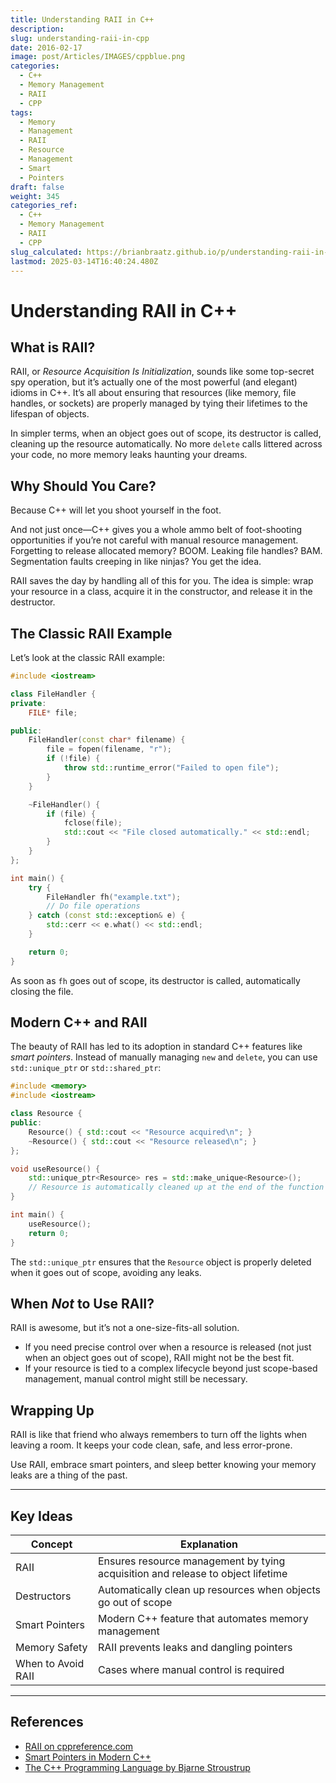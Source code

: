 ```yaml
---
title: Understanding RAII in C++
description: 
slug: understanding-raii-in-cpp
date: 2016-02-17
image: post/Articles/IMAGES/cppblue.png
categories:
  - C++
  - Memory Management
  - RAII
  - CPP
tags:
  - Memory
  - Management
  - RAII
  - Resource
  - Management
  - Smart
  - Pointers
draft: false
weight: 345
categories_ref:
  - C++
  - Memory Management
  - RAII
  - CPP
slug_calculated: https://brianbraatz.github.io/p/understanding-raii-in-cpp
lastmod: 2025-03-14T16:40:24.480Z
---
```

# Understanding RAII in C++

## What is RAII?

RAII, or *Resource Acquisition Is Initialization*, sounds like some top-secret spy operation, but it’s actually one of the most powerful (and elegant) idioms in C++. It’s all about ensuring that resources (like memory, file handles, or sockets) are properly managed by tying their lifetimes to the lifespan of objects.

In simpler terms, when an object goes out of scope, its destructor is called, cleaning up the resource automatically. No more `delete` calls littered across your code, no more memory leaks haunting your dreams.

## Why Should You Care?

Because C++ will let you shoot yourself in the foot.

And not just once—C++ gives you a whole ammo belt of foot-shooting opportunities if you’re not careful with manual resource management. Forgetting to release allocated memory? BOOM. Leaking file handles? BAM. Segmentation faults creeping in like ninjas? You get the idea.

RAII saves the day by handling all of this for you. The idea is simple: wrap your resource in a class, acquire it in the constructor, and release it in the destructor.

## The Classic RAII Example

Let’s look at the classic RAII example:

```cpp
#include <iostream>

class FileHandler {
private:
    FILE* file;

public:
    FileHandler(const char* filename) {
        file = fopen(filename, "r");
        if (!file) {
            throw std::runtime_error("Failed to open file");
        }
    }

    ~FileHandler() {
        if (file) {
            fclose(file);
            std::cout << "File closed automatically." << std::endl;
        }
    }
};

int main() {
    try {
        FileHandler fh("example.txt");
        // Do file operations
    } catch (const std::exception& e) {
        std::cerr << e.what() << std::endl;
    }

    return 0;
}
```

As soon as `fh` goes out of scope, its destructor is called, automatically closing the file.

## Modern C++ and RAII

The beauty of RAII has led to its adoption in standard C++ features like *smart pointers*. Instead of manually managing `new` and `delete`, you can use `std::unique_ptr` or `std::shared_ptr`:

```cpp
#include <memory>
#include <iostream>

class Resource {
public:
    Resource() { std::cout << "Resource acquired\n"; }
    ~Resource() { std::cout << "Resource released\n"; }
};

void useResource() {
    std::unique_ptr<Resource> res = std::make_unique<Resource>();
    // Resource is automatically cleaned up at the end of the function
}

int main() {
    useResource();
    return 0;
}
```

The `std::unique_ptr` ensures that the `Resource` object is properly deleted when it goes out of scope, avoiding any leaks.

## When *Not* to Use RAII?

RAII is awesome, but it’s not a one-size-fits-all solution.

* If you need precise control over when a resource is released (not just when an object goes out of scope), RAII might not be the best fit.
* If your resource is tied to a complex lifecycle beyond just scope-based management, manual control might still be necessary.

## Wrapping Up

RAII is like that friend who always remembers to turn off the lights when leaving a room. It keeps your code clean, safe, and less error-prone.

Use RAII, embrace smart pointers, and sleep better knowing your memory leaks are a thing of the past.

***

## Key Ideas

| Concept            | Explanation                                                                     |
| ------------------ | ------------------------------------------------------------------------------- |
| RAII               | Ensures resource management by tying acquisition and release to object lifetime |
| Destructors        | Automatically clean up resources when objects go out of scope                   |
| Smart Pointers     | Modern C++ feature that automates memory management                             |
| Memory Safety      | RAII prevents leaks and dangling pointers                                       |
| When to Avoid RAII | Cases where manual control is required                                          |

***

## References

* [RAII on cppreference.com](https://en.cppreference.com/w/cpp/language/raii)
* [Smart Pointers in Modern C++](https://en.cppreference.com/w/cpp/memory)
* [The C++ Programming Language by Bjarne Stroustrup](https://www.stroustrup.com/)
